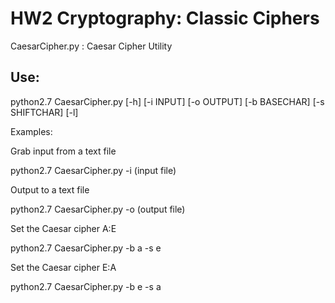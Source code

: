 HW2 Cryptography: Classic Ciphers
=========================

CaesarCipher.py : Caesar Cipher Utility

Use:
-------------------------

python2.7 CaesarCipher.py [-h] [-i INPUT] [-o OUTPUT] [-b BASECHAR] [-s SHIFTCHAR] [-l]

Examples:

Grab input from a text file

python2.7 CaesarCipher.py -i (input file)

Output to a text file

python2.7 CaesarCipher.py -o (output file)

Set the Caesar cipher A:E

python2.7 CaesarCipher.py -b a -s e

Set the Caesar cipher E:A

python2.7 CaesarCipher.py -b e -s a
